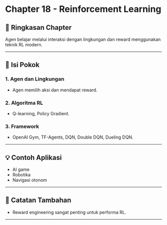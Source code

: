# Chapter 18 - Reinforcement Learning

## 📘 Ringkasan Chapter
Agen belajar melalui interaksi dengan lingkungan dan reward menggunakan teknik RL modern.

---

## 📌 Isi Pokok
### 1. Agen dan Lingkungan
- Agen memilih aksi dan mendapat reward.

### 2. Algoritma RL
- Q-learning, Policy Gradient.

### 3. Framework
- OpenAI Gym, TF-Agents, DQN, Double DQN, Dueling DQN.

---

## 💡 Contoh Aplikasi
- AI game
- Robotika
- Navigasi otonom

---

## 🧠 Catatan Tambahan
- Reward engineering sangat penting untuk performa RL.

---
